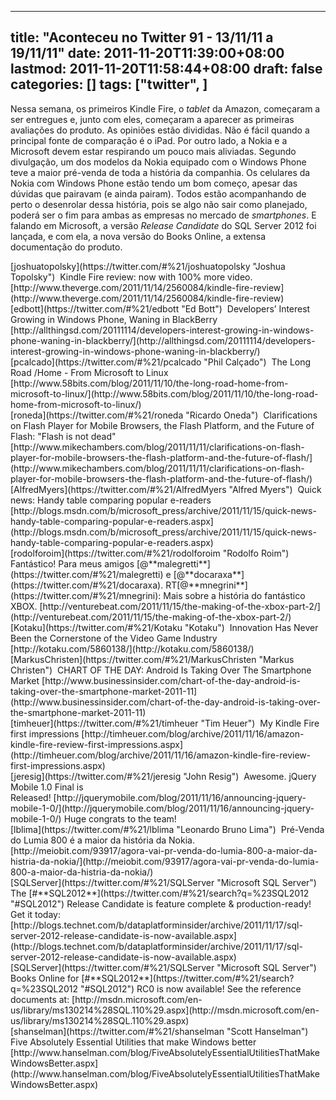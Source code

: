 
---
title: "Aconteceu no Twitter 91 - 13/11/11 a 19/11/11"
date: 2011-11-20T11:39:00+08:00
lastmod: 2011-11-20T11:58:44+08:00
draft: false
categories: []
tags: ["twitter", ]
---


Nessa semana, os primeiros Kindle Fire, o *tablet* da Amazon, começaram a ser entregues e, junto com eles, começaram a aparecer as primeiras avaliações do produto. As opiniões estão divididas. Não é fácil quando a principal fonte de comparação é o iPad. Por outro lado, a Nokia e a Microsoft devem estar respirando um pouco mais aliviadas. Segundo divulgação, um dos modelos da Nokia equipado com o Windows Phone teve a maior pré-venda de toda a história da companhia. Os celulares da Nokia com Windows Phone estão tendo um bom começo, apesar das dúvidas que pairavam (e ainda pairam). Todos estão acompanhando de perto o desenrolar dessa história, pois se algo não sair como planejado, poderá ser o fim para ambas as empresas no mercado de *smartphones*. E falando em Microsoft, a versão *Release Candidate* do SQL Server 2012 foi lançada, e com ela, a nova versão do Books Online, a extensa documentação do produto.


<div class="tweet-row"><span class="tweet-user-name">[joshuatopolsky](https://twitter.com/#%21/joshuatopolsky "Joshua Topolsky")  </span>Kindle Fire review: now with 100% more video. [http://www.theverge.com/2011/11/14/2560084/kindle-fire-review](http://www.theverge.com/2011/11/14/2560084/kindle-fire-review)  


<div class="tweet-row"><span class="tweet-user-name">[edbott](https://twitter.com/#%21/edbott "Ed Bott")  </span>Developers’ Interest Growing in Windows Phone, Waning in BlackBerry [http://allthingsd.com/20111114/developers-interest-growing-in-windows-phone-waning-in-blackberry/](http://allthingsd.com/20111114/developers-interest-growing-in-windows-phone-waning-in-blackberry/)  


<div class="tweet-row"><span class="tweet-user-name">[pcalcado](https://twitter.com/#%21/pcalcado "Phil Calçado")  </span>The Long Road /Home - From Microsoft to Linux [http://www.58bits.com/blog/2011/11/10/the-long-road-home-from-microsoft-to-linux/](http://www.58bits.com/blog/2011/11/10/the-long-road-home-from-microsoft-to-linux/)  


<div class="tweet-row"><span class="tweet-user-name">[roneda](https://twitter.com/#%21/roneda "Ricardo Oneda")  </span>Clarifications on Flash Player for Mobile Browsers, the Flash Platform, and the Future of Flash: "Flash is not dead"   
[http://www.mikechambers.com/blog/2011/11/11/clarifications-on-flash-player-for-mobile-browsers-the-flash-platform-and-the-future-of-flash/](http://www.mikechambers.com/blog/2011/11/11/clarifications-on-flash-player-for-mobile-browsers-the-flash-platform-and-the-future-of-flash/)  


<div class="tweet-row"><span class="tweet-user-name">[AlfredMyers](https://twitter.com/#%21/AlfredMyers "Alfred Myers")  </span>Quick news: Handy table comparing popular e-readers [http://blogs.msdn.com/b/microsoft_press/archive/2011/11/15/quick-news-handy-table-comparing-popular-e-readers.aspx](http://blogs.msdn.com/b/microsoft_press/archive/2011/11/15/quick-news-handy-table-comparing-popular-e-readers.aspx)  


<div class="tweet-row"><span class="tweet-user-name">[rodolforoim](https://twitter.com/#%21/rodolforoim "Rodolfo Roim")  </span>Fantástico! Para meus amigos [@**malegretti**](https://twitter.com/#%21/malegretti) e [@**docaraxa**](https://twitter.com/#%21/docaraxa). RT[@**mnegrini**](https://twitter.com/#%21/mnegrini): Mais sobre a história do fantástico XBOX. [http://venturebeat.com/2011/11/15/the-making-of-the-xbox-part-2/](http://venturebeat.com/2011/11/15/the-making-of-the-xbox-part-2/)  


<div class="tweet-row"><span class="tweet-user-name">[Kotaku](https://twitter.com/#%21/Kotaku "Kotaku")  </span>Innovation Has Never Been the Cornerstone of the Video Game Industry [http://kotaku.com/5860138/](http://kotaku.com/5860138/)  


<div class="tweet-row"><span class="tweet-user-name">[MarkusChristen](https://twitter.com/#%21/MarkusChristen "Markus Christen")  </span>CHART OF THE DAY: Android Is Taking Over The Smartphone Market   
[http://www.businessinsider.com/chart-of-the-day-android-is-taking-over-the-smartphone-market-2011-11](http://www.businessinsider.com/chart-of-the-day-android-is-taking-over-the-smartphone-market-2011-11)  


<div class="tweet-row"><span class="tweet-user-name">[timheuer](https://twitter.com/#%21/timheuer "Tim Heuer")  </span>My Kindle Fire first impressions [http://timheuer.com/blog/archive/2011/11/16/amazon-kindle-fire-review-first-impressions.aspx](http://timheuer.com/blog/archive/2011/11/16/amazon-kindle-fire-review-first-impressions.aspx)  


<div class="tweet-row"><span class="tweet-user-name">[jeresig](https://twitter.com/#%21/jeresig "John Resig")  </span>Awesome. jQuery Mobile 1.0 Final is Released! [http://jquerymobile.com/blog/2011/11/16/announcing-jquery-mobile-1-0/](http://jquerymobile.com/blog/2011/11/16/announcing-jquery-mobile-1-0/) Huge congrats to the team!  


<div class="tweet-row"><span class="tweet-user-name">[lblima](https://twitter.com/#%21/lblima "Leonardo Bruno Lima")  </span>Pré-Venda do Lumia 800 é a maior da história da Nokia. [http://meiobit.com/93917/agora-vai-pr-venda-do-lumia-800-a-maior-da-histria-da-nokia/](http://meiobit.com/93917/agora-vai-pr-venda-do-lumia-800-a-maior-da-histria-da-nokia/)  


<div class="tweet-row"><span class="tweet-user-name">[SQLServer](https://twitter.com/#%21/SQLServer "Microsoft SQL Server")  </span>The [#**SQL2012**](https://twitter.com/#%21/search?q=%23SQL2012 "#SQL2012") Release Candidate is feature complete & production-ready! Get it today:   
[http://blogs.technet.com/b/dataplatforminsider/archive/2011/11/17/sql-server-2012-release-candidate-is-now-available.aspx](http://blogs.technet.com/b/dataplatforminsider/archive/2011/11/17/sql-server-2012-release-candidate-is-now-available.aspx)  


<div class="tweet-row"><span class="tweet-user-name">[SQLServer](https://twitter.com/#%21/SQLServer "Microsoft SQL Server")  </span>Books Online for [#**SQL2012**](https://twitter.com/#%21/search?q=%23SQL2012 "#SQL2012") RC0 is now available! See the reference documents at: [http://msdn.microsoft.com/en-us/library/ms130214%28SQL.110%29.aspx](http://msdn.microsoft.com/en-us/library/ms130214%28SQL.110%29.aspx)  


<div class="tweet-row"><span class="tweet-user-name">[shanselman](https://twitter.com/#%21/shanselman "Scott Hanselman")  </span>Five Absolutely Essential Utilities that make Windows better [http://www.hanselman.com/blog/FiveAbsolutelyEssentialUtilitiesThatMakeWindowsBetter.aspx](http://www.hanselman.com/blog/FiveAbsolutelyEssentialUtilitiesThatMakeWindowsBetter.aspx)  

</div>
</div>
</div>
</div>
</div>
</div>
</div>
</div>
</div>
</div>
</div>
</div>
</div>
</div>


